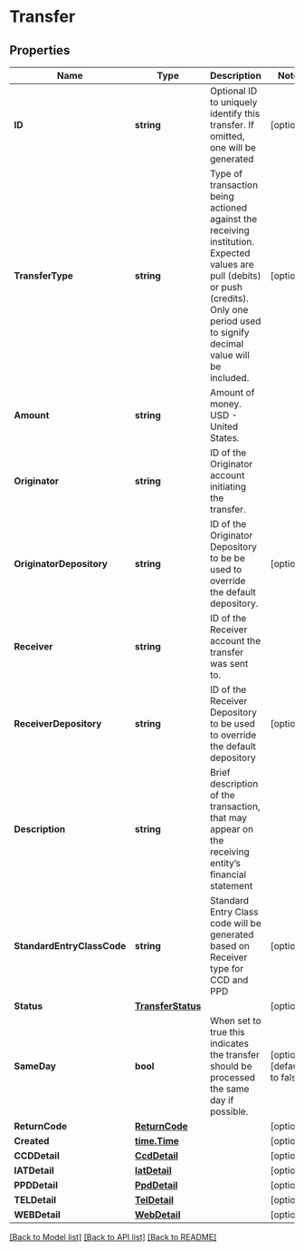 # Transfer

## Properties

Name | Type | Description | Notes
------------ | ------------- | ------------- | -------------
**ID** | **string** | Optional ID to uniquely identify this transfer. If omitted, one will be generated | [optional] 
**TransferType** | **string** | Type of transaction being actioned against the receiving institution. Expected values are pull (debits) or push (credits). Only one period used to signify decimal value will be included. | [optional] 
**Amount** | **string** | Amount of money. USD - United States. | 
**Originator** | **string** | ID of the Originator account initiating the transfer. | 
**OriginatorDepository** | **string** | ID of the Originator Depository to be be used to override the default depository. | [optional] 
**Receiver** | **string** | ID of the Receiver account the transfer was sent to. | 
**ReceiverDepository** | **string** | ID of the Receiver Depository to be used to override the default depository | [optional] 
**Description** | **string** | Brief description of the transaction, that may appear on the receiving entity’s financial statement | 
**StandardEntryClassCode** | **string** | Standard Entry Class code will be generated based on Receiver type for CCD and PPD | [optional] 
**Status** | [**TransferStatus**](TransferStatus.md) |  | [optional] 
**SameDay** | **bool** | When set to true this indicates the transfer should be processed the same day if possible. | [optional] [default to false]
**ReturnCode** | [**ReturnCode**](ReturnCode.md) |  | [optional] 
**Created** | [**time.Time**](time.Time.md) |  | [optional] 
**CCDDetail** | [**CcdDetail**](CCDDetail.md) |  | [optional] 
**IATDetail** | [**IatDetail**](IATDetail.md) |  | [optional] 
**PPDDetail** | [**PpdDetail**](PPDDetail.md) |  | [optional] 
**TELDetail** | [**TelDetail**](TELDetail.md) |  | [optional] 
**WEBDetail** | [**WebDetail**](WEBDetail.md) |  | [optional] 

[[Back to Model list]](../README.md#documentation-for-models) [[Back to API list]](../README.md#documentation-for-api-endpoints) [[Back to README]](../README.md)


